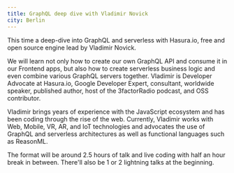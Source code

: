 ```yaml
---
title: GraphQL deep dive with Vladimir Novick
city: Berlin
---
```


This time a deep-dive into GraphQL and serverless with Hasura.io, free and open source engine lead by Vladimir Novick.

We will learn not only how to create our own GraphQL API and consume it in our Frontend apps, but also how to create serverless business logic and even combine various GraphQL servers together.
Vladimir is Developer Advocate at Hasura.io, Google Developer Expert, consultant, worldwide speaker, published author, host of the 3factorRadio podcast, and OSS contributor.

Vladimir brings years of experience with the JavaScript ecosystem and has been coding through the rise of the web. Currently, Vladimir works with Web, Mobile, VR, AR, and IoT technologies and advocates the use of GraphQL and serverless architectures as well as functional languages such as ReasonML.

The format will be around 2.5 hours of talk and live coding with half an hour break in between. There'll also be 1 or 2 lightning talks at the beginning.

